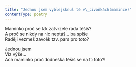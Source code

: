 ```yaml
---
title: "Jednou jsem vyblejsknul tě v\_pivoňkách(mamince)"
contentType: poetry
---
```


<section>

Maminko proč se tak zatvrzele ráda těšíš?  
A proč se nikdy na nic neptáš… ba spíše  
Raději vezmeš zavděk tzv. pars pro toto?

</section>

<section>

Jednou jsem  
Viz výše…  
Ach maminko proč dodneška těšíš se na to foto?!

</section>
